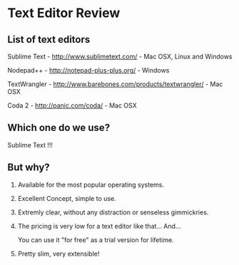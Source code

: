 Text Editor Review
===================

List of text editors
--------------------
Sublime Text - http://www.sublimetext.com/ - Mac OSX, Linux and Windows

Nodepad++ - http://notepad-plus-plus.org/ - Windows

TextWrangler - http://www.barebones.com/products/textwrangler/ - Mac OSX

Coda 2 - http://panic.com/coda/ - Mac OSX

Which one do we use?
--------------------
Sublime Text !!!

But why?
----
1) Available for the most popular operating systems.

2) Excellent Concept, simple to use.

3) Extremly clear, without any distraction or senseless gimmickries.

4) The pricing is very low for a text editor like that... And...

   You can use it "for free" as a trial version for lifetime.
   
5) Pretty slim, very extensible!
